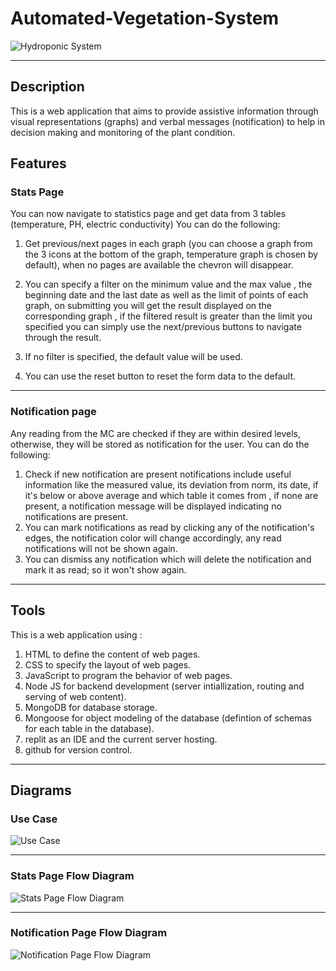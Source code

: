 # Automated-Vegetation-System
![Hydroponic System](https://image.freepik.com/free-vector/hydroponic-farm-man-harvesting-organic-vegetable-from-hydrophonic-green-house-concept-cartoon-illustration_201904-462.jpg)
***
## Description
 This is a web application that aims to provide assistive information through visual representations (graphs) and verbal messages (notification) to help in decision making and monitoring of the plant condition.
## Features
### Stats Page
You can now navigate to statistics page and get data from 3 tables (temperature, PH, electric conductivity) 
You can do the following:

1. Get previous/next pages in each graph (you can choose a graph from the 3 icons at the bottom of the graph, temperature graph is chosen by default), when no pages are available the chevron will disappear.

2. You can specify a filter on the minimum value and the max value , the beginning date and the last date as well as the limit of points of each graph, on submitting you will get the result displayed on the corresponding graph , if the filtered result is  greater than the limit you specified you can simply use the next/previous buttons to navigate through the result.

3. If no filter is specified, the default value will be used.
4. You can use the reset button to reset the form data to the default.
***
### Notification page
Any reading from the MC are checked if they are within desired levels, otherwise, they will be stored as notification for the user.
You can do the following:

1. Check if new notification are present notifications include useful information like the measured value, its deviation from norm, its date, if it's below or above average and which table it comes from , if none are present, a notification message will be displayed indicating no notifications are present.
2. You can mark notifications as read by clicking any of the notification's edges, the notification color will change accordingly, any read notifications will not be shown again.
3. You can dismiss any notification which will delete the notification and mark it as read; so it won't show again. 

***
## Tools
This is a web application using :
   1. HTML to define the content of web pages.
   2. CSS to specify the layout of web pages.
   3. JavaScript to program the behavior of web pages.
   4. Node JS for backend development (server intiallization, routing and serving of web content).
   5. MongoDB for database storage.
   6. Mongoose for object modeling of the database (defintion of schemas for each table in the database).
   7. replit as an IDE and the current server hosting.
   8. github for version control.
***
## Diagrams

### Use Case

![Use Case](https://lucid.app/publicSegments/view/dba41fef-a07c-4026-aaa7-477988e258f7/image.png)

***
### Stats Page Flow Diagram
![Stats Page Flow Diagram](https://lucid.app/publicSegments/view/c32db136-00b7-4e99-9f3d-b96f04df8a76/image.png)

***
### Notification Page Flow Diagram
![Notification Page Flow Diagram](https://lucid.app/publicSegments/view/f66941cc-f6d3-43bd-884d-17ce6a03e953/image.png)
